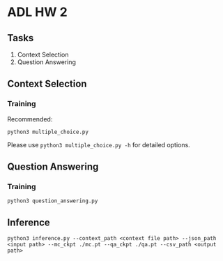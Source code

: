 # ADL HW 2

## Tasks

1. Context Selection
2. Question Answering

## Context Selection
### Training      
Recommended:
```shell
python3 multiple_choice.py
```

Please use `python3 multiple_choice.py -h` for detailed options.

## Question Answering
### Training 
```shell
python3 question_answering.py
```

## Inference
```shell
python3 inference.py --context_path <context file path> --json_path <input path> --mc_ckpt ./mc.pt --qa_ckpt ./qa.pt --csv_path <output path>
```
